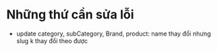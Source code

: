 # Những thứ cần sửa lỗi
- update category, subCategory, Brand, product: name thay đổi nhưng slug k thay đổi theo được

